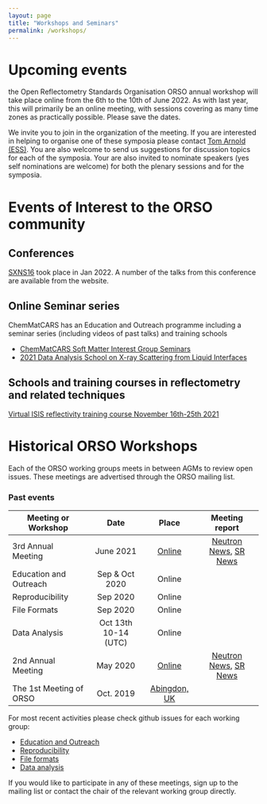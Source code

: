 ```yaml
---
layout: page
title: "Workshops and Seminars"
permalink: /workshops/
---
```


# Upcoming events

the Open Reflectometry Standards Organisation ORSO annual workshop will take place online from the 6th to the 10th of June 2022. As with last year, this will primarily be an online meeting, with sessions covering as many time zones as practically possible. Please save the dates.  

We invite you to join in the organization of the meeting. If you are interested in helping to organise one of these symposia please contact [Tom Arnold (ESS)](mailto:tom.arnold@ess.eu). You are also welcome to send us suggestions for discussion topics for each of the symposia. Your are also invited to nominate speakers (yes self nominations are welcome) for both the plenary sessions and for the symposia. 



# Events of Interest to the ORSO community

## Conferences

[SXNS16](www.sxns16.org) took place in Jan 2022. A number of the talks from this conference are available from the website.

## Online Seminar series

ChemMatCARS has an Education and Outreach programme including a seminar series (including videos of past talks) and training schools

- [ChemMatCARS Soft Matter Interest Group Seminars](https://chemmatcars.uchicago.edu/education-and-outreach/soft-matter-interest-group-seminar/)
- [2021 Data Analysis School on X-ray Scattering from Liquid Interfaces](https://chemmatcars.uchicago.edu/2021-data-analysis-school-liquid-interfaces/)

## Schools and training courses in reflectometry and related techniques

[Virtual ISIS reflectivity training course November 16th-25th 2021](https://indico.stfc.ac.uk/event/355/)


# Historical ORSO Workshops

Each of the ORSO working groups meets in between AGMs to review open issues. These meetings are advertised through the ORSO mailing list.

### Past events

| Meeting or Workshop |      Date      |  Place |  Meeting report | 
|----------|:-------------:|:------:|:------:|
| 3rd Annual Meeting | June 2021 |   [Online](./workshop_2021/)  | [Neutron News](https://doi.org/10.1080/10448632.2021.2005422), [SR News](https://doi.org/10.1080/08940886.2022.2043671) |
| Education and Outreach | Sep & Oct 2020 | Online |  |
| Reproducibility | Sep 2020 | Online  |  |
| File Formats | Sep 2020 | Online |  |
|  Data Analysis | Oct 13th 10-14 (UTC) | Online |   |
| 2nd Annual Meeting | May 2020 |   [Online](./workshop_2020/)  | [Neutron News](https://doi.org/10.1080/10448632.2021.1875749), [SR News](https://doi.org/10.1080/08940886.2020.1812362)  |
| The 1st Meeting of ORSO | Oct. 2019 |  [Abingdon, UK](./workshop_2019/)|  |

For most recent activities please check github issues for each working group:
- [Education and Outreach](https://github.com/reflectivity/edu_outreach/issues)
- [Reproducibility](https://github.com/reflectivity//reproducibility/issues)
- [File formats](https://github.com/reflectivity/file_format/issues)
- [Data analysis](https://github.com/reflectivity/analysis/issues)

If you would like to participate in any of these meetings, sign up to the mailing list or contact the chair of the relevant working group directly.
